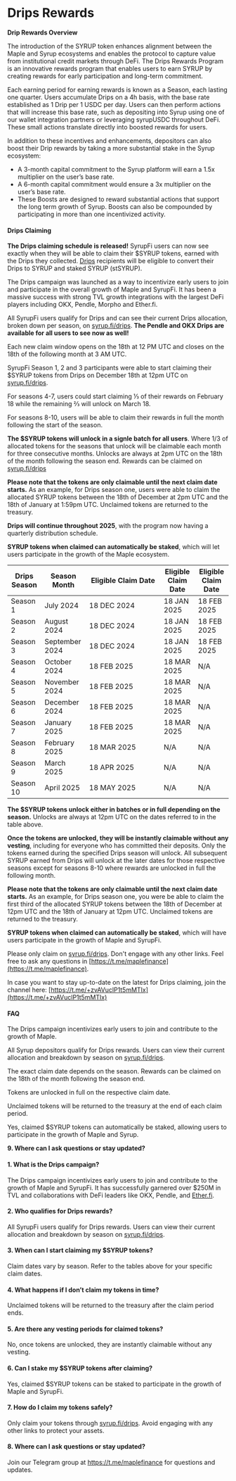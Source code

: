 # Drips Rewards

**Drip Rewards Overview**

The introduction of the SYRUP token enhances alignment between the Maple and Syrup ecosystems and enables the protocol to capture value from institutional credit markets through DeFi. The Drips Rewards Program is an innovative rewards program that enables users to earn SYRUP by creating rewards for early participation and long-term commitment.

Each earning period for earning rewards is known as a Season, each lasting one quarter. Users accumulate Drips on a 4h basis, with the base rate established as 1 Drip per 1 USDC per day. Users can then perform actions that will increase this base rate, such as depositing into Syrup using one of our wallet integration partners or leveraging syrupUSDC throughout DeFi. These small actions translate directly into boosted rewards for users.

In addition to these incentives and enhancements, depositors can also boost their Drip rewards by taking a more substantial stake in the Syrup ecosystem:

* A 3-month capital commitment to the Syrup platform will earn a 1.5x multiplier on the user’s base rate.
* A 6-month capital commitment would ensure a 3x multiplier on the user’s base rate.
* These Boosts are designed to reward substantial actions that support the long term growth of Syrup. Boosts can also be compounded by participating in more than one incentivized activity.

#### Drips Claiming <a href="#drips-claiming" id="drips-claiming"></a>

**The Drips claiming schedule is released!** SyrupFi users can now see exactly when they will be able to claim their $SYRUP tokens, earned with the Drips they collected. [Drips](https://syrup.gitbook.io/syrup/about-syrup/drips-program) recipients will be eligible to convert their Drips to SYRUP and staked SYRUP (stSYRUP).

The Drips campaign was launched as a way to incentivize early users to join and participate in the overall growth of Maple and SyrupFi. It has been a massive success with strong TVL growth integrations with the largest DeFi players including OKX, Pendle, Morpho and Ether.fi.

All SyrupFi users qualify for Drips and can see their current Drips allocation, broken down per season, on [syrup.fi/drips](http://syrup.fi/drips). **The Pendle and OKX Drips are available for all users to see now as well!**

Each new claim window opens on the 18th at 12 PM UTC and closes on the 18th of the following month at 3 AM UTC.&#x20;

SyrupFi Season 1, 2 and 3 participants were able to start claiming their $SYRUP tokens from Drips on December 18th at 12pm UTC on [syrup.fi/drips](http://syrup.fi/drips).

For seasons 4-7, users could start claiming ⅓ of their rewards on February 18 while the remaining ⅔ will unlock on March 18.

For seasons 8-10, users will be able to claim their rewards in full the month following the start of the season.

**The $SYRUP tokens will unlock in a signle batch for all users**. Where 1/3 of allocated tokens for the seasons that unlock will be claimable each month for three consecutive months. Unlocks are always at 2pm UTC on the 18th of the month following the season end. Rewards can be claimed on [syrup.fi/drips](http://syrup.fi/drips)

**Please note that the tokens are only claimable until the next claim date starts.** As an example, for Drips season one, users were able to claim the allocated SYRUP tokens between the 18th of December at 2pm UTC and the 18th of January at 1:59pm UTC. Unclaimed tokens are returned to the treasury.

**Drips will continue throughout 2025**, with the program now having a quarterly distribution schedule.

**SYRUP tokens when claimed can automatically be staked**, which will let users participate in the growth of the Maple ecosystem.

<table><thead><tr><th>Drips Season</th><th>Season Month</th><th width="154">Eligible Claim Date</th><th>Eligible Claim Date</th><th>Eligible Claim Date</th></tr></thead><tbody><tr><td>Season 1</td><td>July 2024</td><td>18 DEC 2024</td><td>18 JAN 2025</td><td>18 FEB 2025</td></tr><tr><td>Season 2</td><td>August 2024</td><td>18 DEC 2024</td><td>18 JAN 2025</td><td>18 FEB 2025</td></tr><tr><td>Season 3</td><td>September 2024</td><td>18 DEC 2024</td><td>18 JAN 2025</td><td>18 FEB 2025</td></tr><tr><td>Season 4</td><td>October 2024</td><td>18 FEB 2025</td><td>18 MAR 2025</td><td>N/A</td></tr><tr><td>Season 5</td><td>November 2024</td><td>18 FEB 2025</td><td>18 MAR 2025</td><td>N/A</td></tr><tr><td>Season 6</td><td>December 2024</td><td>18 FEB 2025</td><td>18 MAR 2025</td><td>N/A</td></tr><tr><td>Season 7</td><td>January 2025</td><td>18 FEB 2025</td><td>18 MAR 2025</td><td>N/A</td></tr><tr><td>Season 8</td><td>February 2025</td><td>18 MAR 2025</td><td>N/A</td><td>N/A</td></tr><tr><td>Season 9</td><td>March 2025</td><td>18 APR 2025</td><td>N/A</td><td>N/A</td></tr><tr><td>Season 10</td><td>April 2025</td><td>18 MAY 2025</td><td>N/A</td><td>N/A</td></tr></tbody></table>

**The $SYRUP tokens unlock either in batches or in full depending on the season.** Unlocks are always at 12pm UTC on the dates referred to in the table above.

**Once the tokens are unlocked, they will be instantly claimable without any vesting**, including for everyone who has committed their deposits. Only the tokens earned during the specified Drips season will unlock. All subsequent SYRUP earned from Drips will unlock at the later dates for those respective seasons except for seasons 8-10 where rewards are unlocked in full the following month.

**Please note that the tokens are only claimable until the next claim date starts.** As an example, for Drips season one, you were be able to claim the first third of the allocated SYRUP tokens between the 18th of December at 12pm UTC and the 18th of January at 12pm UTC. Unclaimed tokens are returned to the treasury.

**SYRUP tokens when claimed can automatically be staked**, which will have users participate in the growth of Maple and SyrupFi.

Please only claim on [syrup.fi/drips](http://syrup.fi/drips). Don't engage with any other links. Feel free to ask any questions in [https://t.me/maplefinance](https://t.me/maplefinance).

In case you want to stay up-to-date on the latest for Drips claiming, join the channel here: [https://t.me/+zvAVuclP1t5mMTIx](https://t.me/+zvAVuclP1t5mMTIx)

#### FAQ <a href="#faq" id="faq"></a>

The Drips campaign incentivizes early users to join and contribute to the growth of Maple.

All Syrup depositors qualify for Drips rewards. Users can view their current allocation and breakdown by season on [syrup.fi/drips](http://syrup.fi/drips).

The exact claim date depends on the season. Rewards can be claimed on the 18th of the month following the season end.

Tokens are unlocked in full on the respective claim date.&#x20;

Unclaimed tokens will be returned to the treasury at the end of each claim period.

Yes, claimed $SYRUP tokens can automatically be staked, allowing users to participate in the growth of Maple and Syrup.

**9. Where can I ask questions or stay updated?**

#### 1. **What is the Drips campaign?**

The Drips campaign incentivizes early users to join and contribute to the growth of Maple and SyrupFi. It has successfully garnered over $250M in TVL and collaborations with DeFi leaders like OKX, Pendle, and [Ether.fi](http://ether.fi).

#### 2. **Who qualifies for Drips rewards?**

All SyrupFi users qualify for Drips rewards. Users can view their current allocation and breakdown by season on [syrup.fi/drips](http://syrup.fi/drips).

#### 3. **When can I start claiming my $SYRUP tokens?**

Claim dates vary by season. Refer to the tables above for your specific claim dates.

#### 4. **What happens if I don’t claim my tokens in time?**

Unclaimed tokens will be returned to the treasury after the claim period ends.

#### 5. **Are there any vesting periods for claimed tokens?**

No, once tokens are unlocked, they are instantly claimable without any vesting.

#### 6. **Can I stake my $SYRUP tokens after claiming?**

Yes, claimed $SYRUP tokens can be staked to participate in the growth of Maple and SyrupFi.

#### 7. **How do I claim my tokens safely?**

Only claim your tokens through [syrup.fi/drips](http://syrup.fi/drips). Avoid engaging with any other links to protect your assets.

#### 8. **Where can I ask questions or stay updated?**

Join our Telegram group at https://t.me/maplefinance for questions and updates.
